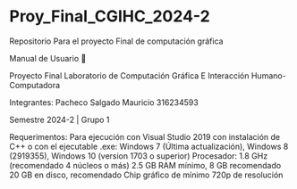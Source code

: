 # Proy_Final_CGIHC_2024-2
Repositorio Para el proyecto Final de computación gráfica

Manual de Usuario 📖

Proyecto Final Laboratorio de Computación Gráfica E Interacción Humano-Computadora

Integrantes:
Pacheco Salgado Mauricio
316234593

Semestre 2024-2 | Grupo 1

Requerimentos:
Para ejecución con Visual Studio 2019 con instalación de C++ o con el ejecutable .exe:
Windows 7 (Última actualización), Windows 8 (2919355), Windows 10 (version 1703 o superior)
Procesador: 1.8 GHz (recomendado 4 núcleos o más)
2.5 GB RAM mínimo, 8 GB recomendado
20 GB en disco, recomendado
Chip gráfico de mínimo 720p de resolución
